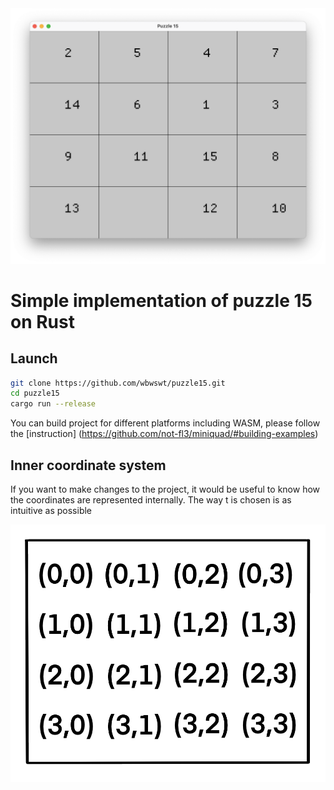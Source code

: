 <div align="center">
    <img src="./img/logo.png" alt="logo">
</div>

# Simple implementation of puzzle 15 on Rust

## Launch

```bash
git clone https://github.com/wbwswt/puzzle15.git
cd puzzle15
cargo run --release
```

You can build project for different platforms including WASM, please follow the [instruction] (https://github.com/not-fl3/miniquad/#building-examples)

## Inner coordinate system

If you want to make changes to the project, it would be useful to know how the coordinates are represented internally. The way t is chosen is as intuitive as possible

<div align="center">
    <img src="./img/coordinate.png" alt="coordinates">
</div>


